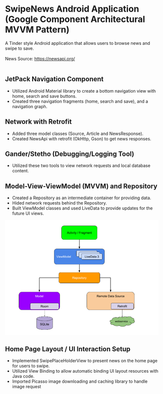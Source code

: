 # SwipeNews Android Application <br> (Google Component Architectural MVVM Pattern)

A Tinder style Android application that allows users to browse news and swipe to save.<br>
<br>
News Source: https://newsapi.org/
<br>
<br>

## JetPack Navigation Component
* Utilized Android Material library to create a bottom navigation view with home, search and save buttons.
* Created three navigation fragments (home, search and save), and a navigation graph.

## Network with Retrofit
* Added three model classes (Source, Article and NewsResponse).
* Created NewsApi with retrofit (OkHttp, Gson) to get news responses.

## Gander/Stetho (Debugging/Logging Tool)
* Utilized these two tools to view network requests and local database content.

## Model-View-ViewModel (MVVM) and Repository
* Created a Repository as an intermediate container for providing data.
* Hided network requests behind the Repository.
* Built ViewModel classes and used LiveData to provide updates for the future UI views.

![MVVMandRepository](MVVMandRepository.png)

## Home Page Layout / UI Interaction Setup
* Implemented SwipePlaceHolderView to present news on the home page for users to swipe.
* Utilized View Binding to allow automatic binding UI layout resources with Java code.
* Imported Picasso image downloading and caching library to handle image request

##
